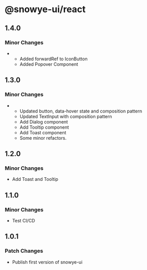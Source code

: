 # @snowye-ui/react

## 1.4.0

### Minor Changes

- - Added forwardRef to IconButton
  - Added Popover Component

## 1.3.0

### Minor Changes

- - Updated button, data-hover state and composition pattern
  - Updated TextInput with composition pattern
  - Add Dialog component
  - Add Tooltip component
  - Add Toast component
  - Some minor refactors.

## 1.2.0

### Minor Changes

- Add Toast and Tooltip

## 1.1.0

### Minor Changes

- Test CI/CD

## 1.0.1

### Patch Changes

- Publish first version of snowye-ui
